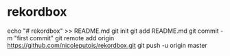 # rekordbox
echo "# rekordbox" >> README.md
git init
git add README.md
git commit -m "first commit"
git remote add origin https://github.com/nicoleputois/rekordbox.git
git push -u origin master
